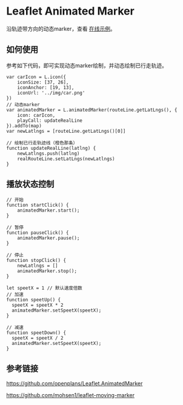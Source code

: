 # Leaflet Animated Marker
沿轨迹带方向的动态marker，查看 [在线示例](http://gisarmory.xyz/blog/index.html?demo=LeafletRouteAnimate)。

## 如何使用

参考如下代码，即可实现动态marker绘制，并动态绘制已行走轨迹。

    var carIcon = L.icon({
        iconSize: [37, 26],
        iconAnchor: [19, 13],
        iconUrl: '../img/car.png'
    })
    // 动态marker
    var animatedMarker = L.animatedMarker(routeLine.getLatLngs(), {
        icon: carIcon,
        playCall: updateRealLine
    }).addTo(map)
    var newLatlngs = [routeLine.getLatLngs()[0]]
    
    // 绘制已行走轨迹线（橙色那条）
    function updateRealLine(latlng) {
        newLatlngs.push(latlng)
        realRouteLine.setLatLngs(newLatlngs)
    }



## 播放状态控制

    // 开始
    function startClick() {
        animatedMarker.start();
    }
    
    // 暂停
    function pauseClick() {
        animatedMarker.pause();
    }
    
    // 停止
    function stopClick() {
        newLatlngs = []
        animatedMarker.stop();
    }
    
    let speetX = 1 // 默认速度倍数
    // 加速
    function speetUp() {
      speetX = speetX * 2
      animatedMarker.setSpeetX(speetX);
    }
    
    // 减速
    function speetDown() {
      speetX = speetX / 2
      animatedMarker.setSpeetX(speetX);
    }





## 参考链接

https://github.com/openplans/Leaflet.AnimatedMarker

https://github.com/mohsen1/leaflet-moving-marker